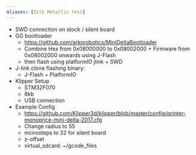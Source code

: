 ```yaml
---
aliases: [Silk Metallic test]
---
```

- SWD connection on stock / silent board
- GG bootloader 
	- https://github.com/arkorobotics/MiniDeltaBootloader
	- Combine Hex from 0x08000000 to 0x08002000 + Firmware from 0x08002000 onwards using J-Flash
	- then flash using platformIO jlink + SWD
- J-link clone flashing binary:
	- J-Flash + PlatformIO
- Klipper Setup
	- STM32F070
	- 8kb
	- USB connection
- Example Config
	- https://github.com/Klipper3d/klipper/blob/master/config/printer-monoprice-mini-delta-2017.cfg
	- Change radius to 55
	- mcirosteps to 32 for silent board
	- z-offset
	- virtual_sdcard: ~/gcode_files